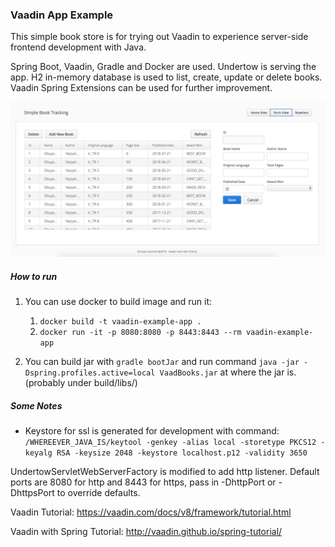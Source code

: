 ### Vaadin App Example

This simple book store is for trying out Vaadin to experience server-side 
frontend development with Java.

Spring Boot, Vaadin, Gradle and Docker are used. Undertow is serving the app. 
H2 in-memory database is used to list, create, update or delete books. 
Vaadin Spring Extensions can be used for further improvement.

![alt text][screenshot]

##### How to run

1. You can use docker to build image and run it:
    1. `docker build -t vaadin-example-app .`
    2. `docker run -it -p 8080:8080 -p 8443:8443 --rm vaadin-example-app`

2. You can build jar with `gradle bootJar` and run command `java -jar -Dspring.profiles.active=local VaadBooks.jar` at where the jar is. (probably under build/libs/)

##### Some Notes

- Keystore for ssl is generated for development with command: 
`/WHEREEVER_JAVA_IS/keytool -genkey -alias local -storetype PKCS12 -keyalg RSA -keysize 2048 -keystore localhost.p12 -validity 3650`

UndertowServletWebServerFactory is modified to add http listener. Default ports are 8080 for http and 8443 for https, pass in -DhttpPort or -DhttpsPort to override defaults.

Vaadin Tutorial: https://vaadin.com/docs/v8/framework/tutorial.html

Vaadin with Spring Tutorial: http://vaadin.github.io/spring-tutorial/

[screenshot]: img.png "Screenshot"
